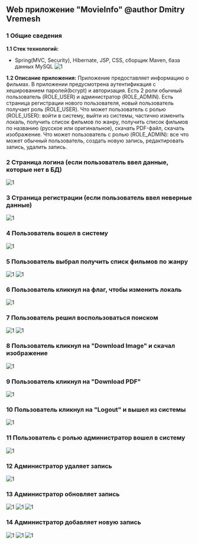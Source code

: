 ## Web приложение "MovieInfo" @author Dmitry Vremesh

### 1 Общие сведения

**1.1 Стек технологий:**
  * Spring(MVC, Security), Hibernate, JSP, CSS, сборщик Maven, база данных MySQL
![1](https://github.com/DmitryVr/MovieInfo/blob/master/screenshots/%D0%A1%D0%BD%D0%B8%D0%BC%D0%BE%D0%BA%20%D1%8D%D0%BA%D1%80%D0%B0%D0%BD%D0%B0%20%D0%BE%D1%82%202017-02-05%2020-10-45.png)
  
**1.2 Описание приложения:**
  Приложение предоставляет информацию о фильмах. В приложении предусмотрена аутентификация с хешированием паролей(bcrypt) и авторизация. Есть 2 роли обычный пользователь (ROLE_USER) и администратор (ROLE_ADMIN). Есть страница регистрации нового пользователя, новый пользователь получает роль (ROLE_USER). Что может пользователь с ролью (ROLE_USER): войти в систему, выйти из системы, частично изменить локаль, получить список фильмов по жанру, получить список фильмов по названию (русское или оригинальное), скачать PDF-файл, скачать изображение. Что может пользователь с ролью (ROLE_ADMIN): все что может обычный пользователь, создать новую запись, редактировать запись, удалить запись.       

### 2 Страница логина (если пользователь ввел данные, которые нет в БД)

![1](https://github.com/DmitryVr/MovieInfo/blob/master/screenshots/%D0%A1%D0%BD%D0%B8%D0%BC%D0%BE%D0%BA%20%D1%8D%D0%BA%D1%80%D0%B0%D0%BD%D0%B0%20%D0%BE%D1%82%202017-02-05%2019-43-58.png)

### 3 Страница регистрации (если пользователь ввел неверные данные)

![1](https://github.com/DmitryVr/MovieInfo/blob/master/screenshots/%D0%A1%D0%BD%D0%B8%D0%BC%D0%BE%D0%BA%20%D1%8D%D0%BA%D1%80%D0%B0%D0%BD%D0%B0%20%D0%BE%D1%82%202017-02-05%2019-44-04.png)

### 4 Пользователь вошел в систему

![1](https://github.com/DmitryVr/MovieInfo/blob/master/screenshots/%D0%A1%D0%BD%D0%B8%D0%BC%D0%BE%D0%BA%20%D1%8D%D0%BA%D1%80%D0%B0%D0%BD%D0%B0%20%D0%BE%D1%82%202017-02-05%2019-44-23.png)

### 5 Пользователь выбрал получить списк фильмов по жанру

![1](https://github.com/DmitryVr/MovieInfo/blob/master/screenshots/%D0%A1%D0%BD%D0%B8%D0%BC%D0%BE%D0%BA%20%D1%8D%D0%BA%D1%80%D0%B0%D0%BD%D0%B0%20%D0%BE%D1%82%202017-02-05%2019-44-30.png)
![1](https://github.com/DmitryVr/MovieInfo/blob/master/screenshots/%D0%A1%D0%BD%D0%B8%D0%BC%D0%BE%D0%BA%20%D1%8D%D0%BA%D1%80%D0%B0%D0%BD%D0%B0%20%D0%BE%D1%82%202017-02-05%2019-44-35.png)

### 6 Пользователь кликнул на флаг, чтобы изменить локаль

![1](https://github.com/DmitryVr/MovieInfo/blob/master/screenshots/%D0%A1%D0%BD%D0%B8%D0%BC%D0%BE%D0%BA%20%D1%8D%D0%BA%D1%80%D0%B0%D0%BD%D0%B0%20%D0%BE%D1%82%202017-02-05%2019-44-54.png)

### 7 Пользователь решил воспользоваться поиском

![1](https://github.com/DmitryVr/MovieInfo/blob/master/screenshots/%D0%A1%D0%BD%D0%B8%D0%BC%D0%BE%D0%BA%20%D1%8D%D0%BA%D1%80%D0%B0%D0%BD%D0%B0%20%D0%BE%D1%82%202017-02-05%2019-45-10.png)
![1](https://github.com/DmitryVr/MovieInfo/blob/master/screenshots/%D0%A1%D0%BD%D0%B8%D0%BC%D0%BE%D0%BA%20%D1%8D%D0%BA%D1%80%D0%B0%D0%BD%D0%B0%20%D0%BE%D1%82%202017-02-05%2019-45-17.png)

### 8 Пользователь кликнул на "Download Image" и скачал изображение

![1](https://github.com/DmitryVr/MovieInfo/blob/master/screenshots/%D0%A1%D0%BD%D0%B8%D0%BC%D0%BE%D0%BA%20%D1%8D%D0%BA%D1%80%D0%B0%D0%BD%D0%B0%20%D0%BE%D1%82%202017-02-05%2019-45-41.png)

### 9 Пользователь кликнул на "Download PDF"

![1](https://github.com/DmitryVr/MovieInfo/blob/master/screenshots/%D0%A1%D0%BD%D0%B8%D0%BC%D0%BE%D0%BA%20%D1%8D%D0%BA%D1%80%D0%B0%D0%BD%D0%B0%20%D0%BE%D1%82%202017-02-05%2019-46-12.png)


### 10 Пользователь кликнул на "Logout" и вышел из системы

![1](https://github.com/DmitryVr/MovieInfo/blob/master/screenshots/%D0%A1%D0%BD%D0%B8%D0%BC%D0%BE%D0%BA%20%D1%8D%D0%BA%D1%80%D0%B0%D0%BD%D0%B0%20%D0%BE%D1%82%202017-02-05%2019-46-30.png)

### 11 Пользователь с ролью администратор вошел в систему

![1](https://github.com/DmitryVr/MovieInfo/blob/master/screenshots/%D0%A1%D0%BD%D0%B8%D0%BC%D0%BE%D0%BA%20%D1%8D%D0%BA%D1%80%D0%B0%D0%BD%D0%B0%20%D0%BE%D1%82%202017-02-05%2019-47-31.png)

### 12 Администратор удаляет запись

![1](https://github.com/DmitryVr/MovieInfo/blob/master/screenshots/%D0%A1%D0%BD%D0%B8%D0%BC%D0%BE%D0%BA%20%D1%8D%D0%BA%D1%80%D0%B0%D0%BD%D0%B0%20%D0%BE%D1%82%202017-02-05%2019-47-50.png)

### 13 Администратор обновляет запись

![1](https://github.com/DmitryVr/MovieInfo/blob/master/screenshots/%D0%A1%D0%BD%D0%B8%D0%BC%D0%BE%D0%BA%20%D1%8D%D0%BA%D1%80%D0%B0%D0%BD%D0%B0%20%D0%BE%D1%82%202017-02-05%2019-48-09.png)
![1](https://github.com/DmitryVr/MovieInfo/blob/master/screenshots/%D0%A1%D0%BD%D0%B8%D0%BC%D0%BE%D0%BA%20%D1%8D%D0%BA%D1%80%D0%B0%D0%BD%D0%B0%20%D0%BE%D1%82%202017-02-05%2019-48-53.png)
![1](https://github.com/DmitryVr/MovieInfo/blob/master/screenshots/%D0%A1%D0%BD%D0%B8%D0%BC%D0%BE%D0%BA%20%D1%8D%D0%BA%D1%80%D0%B0%D0%BD%D0%B0%20%D0%BE%D1%82%202017-02-05%2019-49-12.png)

### 14 Администратор добавляет новую запись

![1](https://github.com/DmitryVr/MovieInfo/blob/master/screenshots/%D0%A1%D0%BD%D0%B8%D0%BC%D0%BE%D0%BA%20%D1%8D%D0%BA%D1%80%D0%B0%D0%BD%D0%B0%20%D0%BE%D1%82%202017-02-05%2020-06-26.png)
![1](https://github.com/DmitryVr/MovieInfo/blob/master/screenshots/%D0%A1%D0%BD%D0%B8%D0%BC%D0%BE%D0%BA%20%D1%8D%D0%BA%D1%80%D0%B0%D0%BD%D0%B0%20%D0%BE%D1%82%202017-02-05%2020-07-21.png)
![1](https://github.com/DmitryVr/MovieInfo/blob/master/screenshots/%D0%A1%D0%BD%D0%B8%D0%BC%D0%BE%D0%BA%20%D1%8D%D0%BA%D1%80%D0%B0%D0%BD%D0%B0%20%D0%BE%D1%82%202017-02-05%2020-08-31.png)
